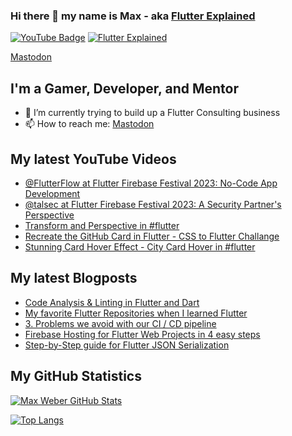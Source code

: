 ### Hi there 👋 my name is Max - aka [Flutter Explained](https://flutter-explained.dev)
[![YouTube Badge](https://img.shields.io/static/v1?label=YouTube&message=Subscribe&color=red&style=flat-square&logo=youtube&logoColor=red)](https://youtube.com/c/flutterexplained?sub_confirmation=1)
[![Flutter Explained](https://img.shields.io/static/v1?label=Homepage&message=FlutterExplained&color=blue&style=flat-square)](https://flutter-explained.dev/)

<a rel="me" href="https://techhub.social/@flutterexp">Mastodon</a>

## I'm a Gamer, Developer, and Mentor
- 🌱 I’m currently trying to build up a Flutter Consulting business
- 📫 How to reach me: [Mastodon](https://techhub.social/@flutterexp)

## My latest YouTube Videos
<!-- YOUTUBE:START -->
- [@FlutterFlow at Flutter Firebase Festival 2023: No-Code App Development](https://www.youtube.com/watch?v=xT0S-aJFOvU)
- [@talsec at Flutter Firebase Festival 2023: A Security Partner&#39;s Perspective](https://www.youtube.com/watch?v=mawbeeX-_ow)
- [Transform and Perspective in #flutter](https://www.youtube.com/watch?v=Wxi6eZhZPbk)
- [Recreate the GitHub Card in Flutter - CSS to Flutter Challange](https://www.youtube.com/watch?v=0Q4KlANDDL8)
- [Stunning Card Hover Effect - City Card Hover in #flutter](https://www.youtube.com/watch?v=R7zIj84X4Bk)
<!-- YOUTUBE:END -->

## My latest Blogposts
<!-- BLOG-POST-LIST:START -->
- [Code Analysis &amp; Linting in Flutter and Dart](https://flutter-explained.dev/blog/flutter-analysis-linting/)
- [My favorite Flutter Repositories when I learned Flutter](https://flutter-explained.dev/blog/flutter-repository-list/)
- [3. Problems we avoid with our CI / CD pipeline](https://flutter-explained.dev/blog/ci-cd-setup-codemagic/)
- [Firebase Hosting for Flutter Web Projects in 4 easy steps](https://flutter-explained.dev/blog/flutter-web-to-firebase-hosting/)
- [Step-by-Step guide for Flutter JSON Serialization](https://flutter-explained.dev/blog/flutter-json-serialization/)
<!-- BLOG-POST-LIST:END -->

## My GitHub Statistics
[![Max Weber GitHub Stats](https://github-readme-stats.vercel.app/api?username=md-weber&show_icons=true&theme=onedark)](https://github.com/anuraghazra/github-readme-stats)

[![Top Langs](https://github-readme-stats.vercel.app/api/top-langs/?username=md-weber)](https://github.com/anuraghazra/github-readme-stats)

